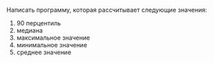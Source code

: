 Написать программу, которая рассчитывает следующие значения:
1. 90 перцентиль
2. медиана
3. максимальное значение
4. минимальное значение
5. среднее значение
